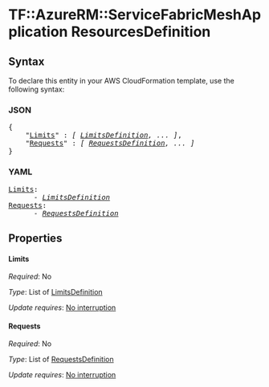 # TF::AzureRM::ServiceFabricMeshApplication ResourcesDefinition

## Syntax

To declare this entity in your AWS CloudFormation template, use the following syntax:

### JSON

<pre>
{
    "<a href="#limits" title="Limits">Limits</a>" : <i>[ <a href="limitsdefinition.md">LimitsDefinition</a>, ... ]</i>,
    "<a href="#requests" title="Requests">Requests</a>" : <i>[ <a href="requestsdefinition.md">RequestsDefinition</a>, ... ]</i>
}
</pre>

### YAML

<pre>
<a href="#limits" title="Limits">Limits</a>: <i>
      - <a href="limitsdefinition.md">LimitsDefinition</a></i>
<a href="#requests" title="Requests">Requests</a>: <i>
      - <a href="requestsdefinition.md">RequestsDefinition</a></i>
</pre>

## Properties

#### Limits

_Required_: No

_Type_: List of <a href="limitsdefinition.md">LimitsDefinition</a>

_Update requires_: [No interruption](https://docs.aws.amazon.com/AWSCloudFormation/latest/UserGuide/using-cfn-updating-stacks-update-behaviors.html#update-no-interrupt)

#### Requests

_Required_: No

_Type_: List of <a href="requestsdefinition.md">RequestsDefinition</a>

_Update requires_: [No interruption](https://docs.aws.amazon.com/AWSCloudFormation/latest/UserGuide/using-cfn-updating-stacks-update-behaviors.html#update-no-interrupt)

